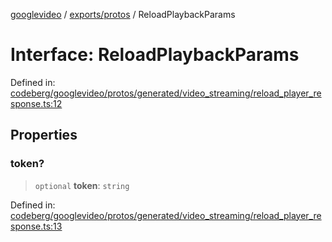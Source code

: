 [googlevideo](../../../README.md) / [exports/protos](../README.md) / ReloadPlaybackParams

# Interface: ReloadPlaybackParams

Defined in: [codeberg/googlevideo/protos/generated/video\_streaming/reload\_player\_response.ts:12](https://github.com/LuanRT/googlevideo/blob/19854137cadaf49fd755394883dfd7fe5fdaba20/protos/generated/video_streaming/reload_player_response.ts#L12)

## Properties

### token?

> `optional` **token**: `string`

Defined in: [codeberg/googlevideo/protos/generated/video\_streaming/reload\_player\_response.ts:13](https://github.com/LuanRT/googlevideo/blob/19854137cadaf49fd755394883dfd7fe5fdaba20/protos/generated/video_streaming/reload_player_response.ts#L13)
